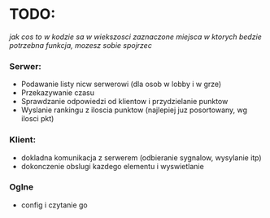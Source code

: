 # TODO:

*jak cos to w kodzie sa w wiekszosci zaznaczone miejsca w ktorych bedzie potrzebna funkcja, mozesz sobie spojrzec*

### Serwer:
* Podawanie listy nicw serwerowi (dla osob w lobby i w grze)
* Przekazywanie czasu
* Sprawdzanie odpowiedzi od klientow i przydzielanie punktow
* Wyslanie rankingu z iloscia punktow (najlepiej juz posortowany, wg ilosci pkt)

### Klient:
* dokladna komunikacja z serwerem (odbieranie sygnalow, wysylanie itp)
* dokonczenie obslugi kazdego elementu i wyswietlanie

### Oglne
* config i czytanie go
